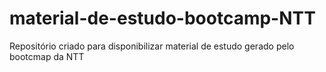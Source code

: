 # material-de-estudo-bootcamp-NTT
Repositório criado para disponibilizar material de estudo gerado pelo bootcmap da NTT
